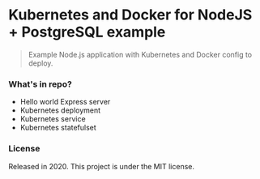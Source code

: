 # Kubernetes and Docker for NodeJS + PostgreSQL example

> Example Node.js application with Kubernetes and Docker config to deploy.

### What's in repo?

- Hello world Express server
- Kubernetes deployment
- Kubernetes service
- Kubernetes statefulset

### License

Released in 2020.
This project is under the MIT license.
